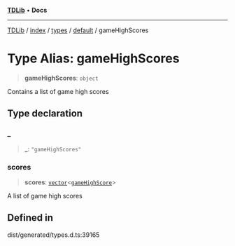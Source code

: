 [**TDLib**](../../../../../../README.md) • **Docs**

***

[TDLib](../../../../../../modules.md) / [index](../../../../../README.md) / [types](../../../README.md) / [default](../README.md) / gameHighScores

# Type Alias: gameHighScores

> **gameHighScores**: `object`

Contains a list of game high scores

## Type declaration

### \_

> **\_**: `"gameHighScores"`

### scores

> **scores**: [`vector`](vector.md)\<[`gameHighScore`](gameHighScore-1.md)\>

A list of game high scores

## Defined in

dist/generated/types.d.ts:39165
